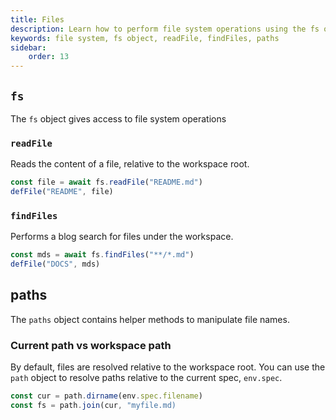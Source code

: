 ```yaml
---
title: Files
description: Learn how to perform file system operations using the fs object in your scripts.
keywords: file system, fs object, readFile, findFiles, paths
sidebar:
    order: 13
---
```


## `fs`

The `fs` object gives access to file system operations

### `readFile`

Reads the content of a file, relative to the workspace root.

```ts
const file = await fs.readFile("README.md")
defFile("README", file)
```

### `findFiles`

Performs a blog search for files under the workspace.

```ts
const mds = await fs.findFiles("**/*.md")
defFile("DOCS", mds)
```

## paths

The `paths` object contains helper methods to manipulate file names.

### Current path vs workspace path

By default, files are resolved relative to the workspace root. You can use the `path` object to resolve paths relative to the current spec, `env.spec`.

```ts
const cur = path.dirname(env.spec.filename)
const fs = path.join(cur, "myfile.md)
```
